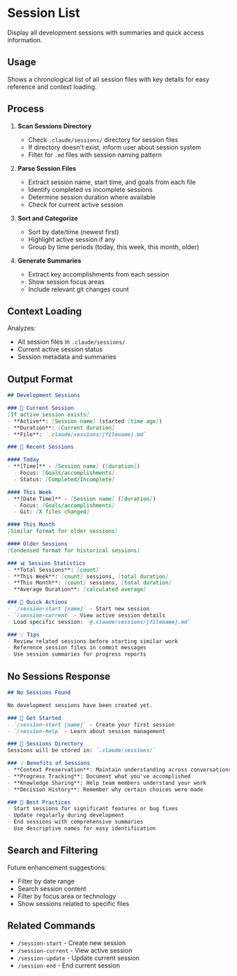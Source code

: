 # Session List

Display all development sessions with summaries and quick access information.

## Usage

Shows a chronological list of all session files with key details for easy reference and context loading.

## Process

1. **Scan Sessions Directory**
   - Check `.claude/sessions/` directory for session files
   - If directory doesn't exist, inform user about session system
   - Filter for `.md` files with session naming pattern

2. **Parse Session Files**
   - Extract session name, start time, and goals from each file
   - Identify completed vs incomplete sessions
   - Determine session duration where available
   - Check for current active session

3. **Sort and Categorize**
   - Sort by date/time (newest first)
   - Highlight active session if any
   - Group by time periods (today, this week, this month, older)

4. **Generate Summaries**
   - Extract key accomplishments from each session
   - Show session focus areas
   - Include relevant git changes count

## Context Loading

Analyzes:
- All session files in `.claude/sessions/`
- Current active session status
- Session metadata and summaries

## Output Format

```markdown
## Development Sessions

### 📍 Current Session
[If active session exists]
- **Active**: [Session name] (started [time ago])
- **Duration**: [Current duration]
- **File**: `.claude/sessions/[filename].md`

### 📅 Recent Sessions

#### Today
- **[Time]** - [Session name] ([duration]) 
  - Focus: [Goals/accomplishments]
  - Status: [Completed/Incomplete]

#### This Week  
- **[Date Time]** - [Session name] ([duration])
  - Focus: [Goals/accomplishments]  
  - Git: [X files changed]

#### This Month
[Similar format for older sessions]

#### Older Sessions
[Condensed format for historical sessions]

### 📊 Session Statistics
- **Total Sessions**: [count]
- **This Week**: [count] sessions, [total duration]
- **This Month**: [count] sessions, [total duration]
- **Average Duration**: [calculated average]

### 🚀 Quick Actions
- `/session-start [name]` - Start new session
- `/session-current` - View active session details
- Load specific session: `@.claude/sessions/[filename].md`

### 💡 Tips
- Review related sessions before starting similar work
- Reference session files in commit messages
- Use session summaries for progress reports
```

## No Sessions Response

```markdown
## No Sessions Found

No development sessions have been created yet.

### 🚀 Get Started
- `/session-start [name]` - Create your first session
- `/session-help` - Learn about session management

### 📁 Sessions Directory
Sessions will be stored in: `.claude/sessions/`

### 💡 Benefits of Sessions
- **Context Preservation**: Maintain understanding across conversations
- **Progress Tracking**: Document what you've accomplished  
- **Knowledge Sharing**: Help team members understand your work
- **Decision History**: Remember why certain choices were made

### 🎯 Best Practices
- Start sessions for significant features or bug fixes
- Update regularly during development
- End sessions with comprehensive summaries
- Use descriptive names for easy identification
```

## Search and Filtering

Future enhancement suggestions:
- Filter by date range
- Search session content
- Filter by focus area or technology
- Show sessions related to specific files

## Related Commands

- `/session-start` - Create new session
- `/session-current` - View active session
- `/session-update` - Update current session  
- `/session-end` - End current session